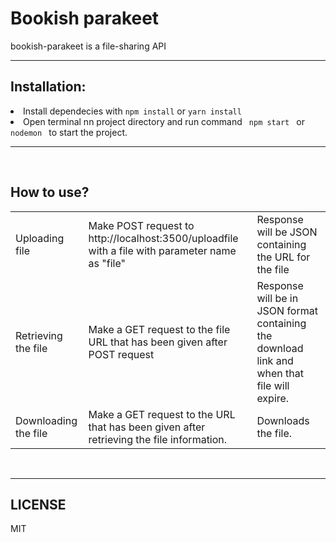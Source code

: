<h1>Bookish parakeet</h1>
bookish-parakeet is a file-sharing API

<br>
<hr>
<h2>Installation: </h2>
 <li>Install dependecies with <code>npm install</code> or <code>yarn install</code> </li>
<li>Open terminal nn project directory and run command <code> npm start </code> or <code> nodemon </code> to start the project.
<hr>
<br>
<h2>How to use?</h2>
<table>
<tr>
<td>
Uploading file
</td>
<td>
Make POST request to http://localhost:3500/uploadfile with a file with parameter name as "file"
</td>
<td>
Response will be JSON containing the URL for the file
</td>
</tr>
<tr>
<td>
Retrieving the file
</td>
<td>
Make a GET request to the file URL that has been given after POST request
</td>
<td>
Response will be in JSON format containing the download link and when that file will expire.
</td>
</tr>
<tr>
<td>
Downloading the file
</td>
<td>
Make a GET request to the URL that has been given after retrieving the file information.
</td>
<td>
Downloads the file.
</td>
</tr>
</table>


<br>
<hr>

<h2>LICENSE</h2>
MIT

